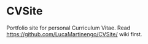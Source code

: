 # CVSite
Portfolio site for personal Curriculum Vitae. 
Read https://github.com/LucaMartinengo/CVSite/ wiki first.
